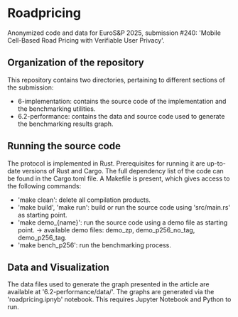 # Roadpricing

Anonymized code and data for EuroS&P 2025, submission #240:
'Mobile Cell-Based Road Pricing with Verifiable User Privacy'.

## Organization of the repository

This repository contains two directories, pertaining to different sections of the submission:
 - 6-implementation: contains the source code of the implementation and the benchmarking utilities.
 - 6.2-performance: contains the data and source code used to generate the benchmarking results graph.

## Running the source code

The protocol is implemented in Rust. Prerequisites for running it are up-to-date versions of Rust and Cargo. The full dependency list of the code can be found in the Cargo.toml file.
A Makefile is present, which gives access to the following commands:
 - 'make clean': delete all compilation products.
 - 'make build', 'make run': build or run the source code using 'src/main.rs' as starting point.
 - 'make demo_{name}': run the source code using a demo file as starting point.
  -> available demo files: demo_zp, demo_p256_no_tag, demo_p256_tag.
 - 'make bench_p256': run the benchmarking process.

## Data and Visualization

The data files used to generate the graph presented in the article are available at '6.2-performance/data/'. The graphs are generated via the 'roadpricing.ipnyb' notebook. This requires Jupyter Notebook and Python to run.